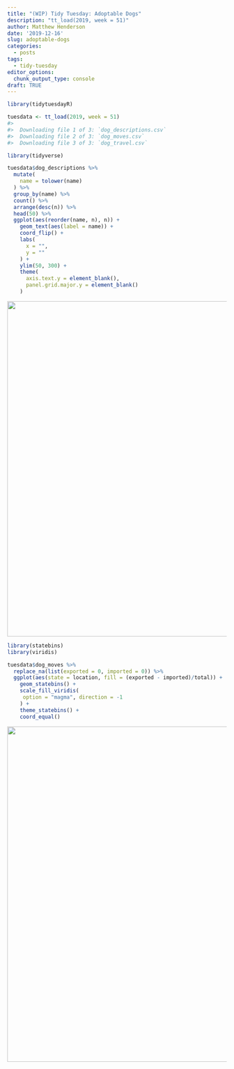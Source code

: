 ```yaml
---
title: "(WIP) Tidy Tuesday: Adoptable Dogs"
description: "tt_load(2019, week = 51)"
author: Matthew Henderson
date: '2019-12-16'
slug: adoptable-dogs
categories:
  - posts
tags:
  - tidy-tuesday
editor_options: 
  chunk_output_type: console
draft: TRUE
---
```





```r
library(tidytuesdayR)

tuesdata <- tt_load(2019, week = 51)
#> 
#> 	Downloading file 1 of 3: `dog_descriptions.csv`
#> 	Downloading file 2 of 3: `dog_moves.csv`
#> 	Downloading file 3 of 3: `dog_travel.csv`
```


```r
library(tidyverse)

tuesdata$dog_descriptions %>%
  mutate(
    name = tolower(name)
  ) %>% 
  group_by(name) %>%
  count() %>%
  arrange(desc(n)) %>%
  head(50) %>%
  ggplot(aes(reorder(name, n), n)) +
    geom_text(aes(label = name)) +
    coord_flip() +
    labs(
      x = "",
      y = ""
    ) +
    ylim(50, 300) +
    theme(
      axis.text.y = element_blank(),
      panel.grid.major.y = element_blank()
    )
```

<img src="{{< blogdown/postref >}}index_files/figure-html/names-1.png" width="768" />


```r
library(statebins)
library(viridis)

tuesdata$dog_moves %>%
  replace_na(list(exported = 0, imported = 0)) %>%
  ggplot(aes(state = location, fill = (exported - imported)/total)) +
    geom_statebins() +
    scale_fill_viridis(
     option = "magma", direction = -1
    ) +
    theme_statebins() +
    coord_equal()
```

<img src="{{< blogdown/postref >}}index_files/figure-html/net_exports_std-1.png" width="768" />
